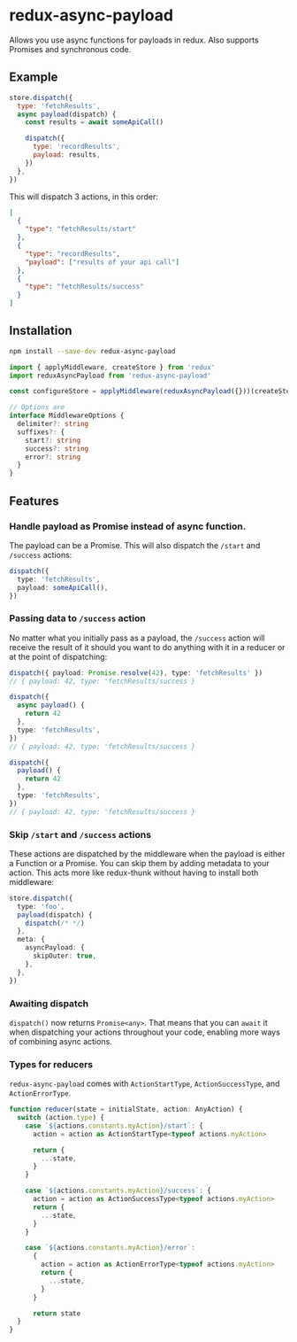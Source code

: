 # redux-async-payload

Allows you use async functions for payloads in redux. Also supports Promises
and synchronous code.

## Example

```javascript
store.dispatch({
  type: 'fetchResults',
  async payload(dispatch) {
    const results = await someApiCall()

    dispatch({
      type: 'recordResults',
      payload: results,
    })
  },
})
```

This will dispatch 3 actions, in this order:

```json
[
  {
    "type": "fetchResults/start"
  },
  {
    "type": "recordResults",
    "payload": ["results of your api call"]
  },
  {
    "type": "fetchResults/success"
  }
]
```

## Installation

```bash
npm install --save-dev redux-async-payload
```

```typescript
import { applyMiddleware, createStore } from 'redux'
import reduxAsyncPayload from 'redux-async-payload'

const configureStore = applyMiddleware(reduxAsyncPayload({}))(createStore)

// Options are
interface MiddlewareOptions {
  delimiter?: string
  suffixes?: {
    start?: string
    success?: string
    error?: string
  }
}
```

## Features

### Handle payload as Promise instead of async function.

The payload can be a Promise. This will also dispatch the `/start` and
`/success` actions:

```typescript
dispatch({
  type: 'fetchResults',
  payload: someApiCall(),
})
```

### Passing data to `/success` action

No matter what you initially pass as a payload, the `/success` action will receive the result of it should you want to do anything with it in a reducer or at the point of dispatching:

```typescript
dispatch({ payload: Promise.resolve(42), type: 'fetchResults' })
// { payload: 42, type: 'fetchResults/success }

dispatch({
  async payload() {
    return 42
  },
  type: 'fetchResults',
})
// { payload: 42, type: 'fetchResults/success }

dispatch({
  payload() {
    return 42
  },
  type: 'fetchResults',
})
// { payload: 42, type: 'fetchResults/success }
```

### Skip `/start` and `/success` actions

These actions are dispatched by the middleware when the payload is either a
Function or a Promise. You can skip them by adding metadata to your action.
This acts more like redux-thunk without having to install both middleware:

```typescript
store.dispatch({
  type: 'foo',
  payload(dispatch) {
    dispatch(/* */)
  },
  meta: {
    asyncPayload: {
      skipOuter: true,
    },
  },
})
```

### Awaiting dispatch

`dispatch()` now returns `Promise<any>`. That means that you can `await` it
when dispatching your actions throughout your code, enabling more ways of
combining async actions.

### Types for reducers

`redux-async-payload` comes with `ActionStartType`, `ActionSuccessType`, and `ActionErrorType`.

```typescript
function reducer(state = initialState, action: AnyAction) {
  switch (action.type) {
    case `${actions.constants.myAction}/start`: {
      action = action as ActionStartType<typeof actions.myAction>

      return {
        ...state,
      }
    }

    case `${actions.constants.myAction}/success`: {
      action = action as ActionSuccessType<typeof actions.myAction>
      return {
        ...state,
      }
    }

    case `${actions.constants.myAction}/error`:
      {
        action = action as ActionErrorType<typeof actions.myAction>
        return {
          ...state,
        }
      }

      return state
  }
}
```
